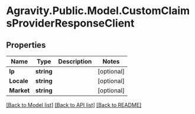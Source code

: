 # Agravity.Public.Model.CustomClaimsProviderResponseClient

## Properties

Name | Type | Description | Notes
------------ | ------------- | ------------- | -------------
**Ip** | **string** |  | [optional] 
**Locale** | **string** |  | [optional] 
**Market** | **string** |  | [optional] 

[[Back to Model list]](../README.md#documentation-for-models) [[Back to API list]](../README.md#documentation-for-api-endpoints) [[Back to README]](../README.md)

